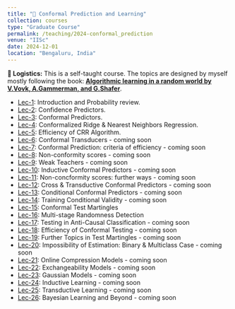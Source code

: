 ```yaml
---
title: "📔 Conformal Prediction and Learning"
collection: courses
type: "Graduate Course"
permalink: /teaching/2024-conformal_prediction
venue: "IISc"
date: 2024-12-01
location: "Bengaluru, India"
---
```


**📌 Logistics:** This is a self-taught course. The topics are designed by myself mostly following the book: [**Algorithmic learning in a random world by V.Vovk, A.Gammerman, and G.Shafer**](https://alrw.net/).

- [Lec-1](https://drive.google.com/drive/folders/1CStQPaQJYOXyokzoKSrOyBbt9g13Gar3): Introduction and Probability review.
- [Lec-2](https://drive.google.com/drive/folders/1CStQPaQJYOXyokzoKSrOyBbt9g13Gar3): Confidence Predictors.
- [Lec-3](https://drive.google.com/drive/folders/1CStQPaQJYOXyokzoKSrOyBbt9g13Gar3): Conformal Predictors.
- [Lec-4](https://drive.google.com/drive/folders/1CStQPaQJYOXyokzoKSrOyBbt9g13Gar3): Conformalized Ridge & Nearest Neighbors Regression.
- [Lec-5](https://drive.google.com/drive/folders/1CStQPaQJYOXyokzoKSrOyBbt9g13Gar3): Efficiency of CRR Algorithm.
- [Lec-6](): Conformal Transducers - coming soon
- [Lec-7](): Conformal Prediction: criteria of efficiency - coming soon
- [Lec-8](): Non-conformity scores - coming soon
- [Lec-9](): Weak Teachers - coming soon
- [Lec-10](): Inductive Conformal Predictors - coming soon
- [Lec-11](): Non-concformity scores: further ways - coming soon
- [Lec-12](): Cross & Transductive Conformal Predictors - coming soon
- [Lec-13](): Conditional Conformal Predictors - coming soon
- [Lec-14](): Training Conditional Validity - coming soon
- [Lec-15](https://drive.google.com/drive/folders/1CStQPaQJYOXyokzoKSrOyBbt9g13Gar3): Conformal Test Martingles
- [Lec-16](): Multi-stage Randomness Detection
- [Lec-17](): Testing in Anti-Causal Classification - coming soon
- [Lec-18](): Efficiency of Conformal Testing - coming soon
- [Lec-19](): Further Topics in Test Martingles - coming soon
- [Lec-20](): Impossibility of Estimation: Binary & Multiclass Case - coming soon
- [Lec-21](): Online Compression Models - coming soon
- [Lec-22](): Exchangeability Models - coming soon
- [Lec-23](): Gaussian Models - coming soon
- [Lec-24](): Inductive Learning - coming soon
- [Lec-25](): Transductive Learning - coming soon
- [Lec-26](): Bayesian Learning and Beyond - coming soon
